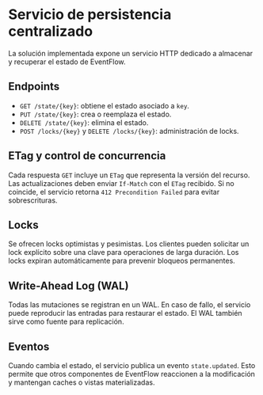 # Servicio de persistencia centralizado

La solución implementada expone un servicio HTTP dedicado a almacenar y recuperar el estado de EventFlow.

## Endpoints
- `GET /state/{key}`: obtiene el estado asociado a `key`.
- `PUT /state/{key}`: crea o reemplaza el estado.
- `DELETE /state/{key}`: elimina el estado.
- `POST /locks/{key}` y `DELETE /locks/{key}`: administración de locks.

## ETag y control de concurrencia
Cada respuesta `GET` incluye un `ETag` que representa la versión del recurso. Las actualizaciones deben enviar `If-Match` con el `ETag` recibido. Si no coincide, el servicio retorna `412 Precondition Failed` para evitar sobrescrituras.

## Locks
Se ofrecen locks optimistas y pesimistas. Los clientes pueden solicitar un lock explícito sobre una clave para operaciones de larga duración. Los locks expiran automáticamente para prevenir bloqueos permanentes.

## Write-Ahead Log (WAL)
Todas las mutaciones se registran en un WAL. En caso de fallo, el servicio puede reproducir las entradas para restaurar el estado. El WAL también sirve como fuente para replicación.

## Eventos
Cuando cambia el estado, el servicio publica un evento `state.updated`. Esto permite que otros componentes de EventFlow reaccionen a la modificación y mantengan caches o vistas materializadas.
